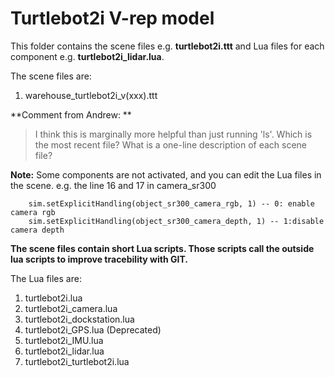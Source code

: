 # Turtlebot2i V-rep model

This folder contains the scene files e.g. **turtlebot2i.ttt** and Lua files for each component e.g. **turtlebot2i_lidar.lua**.

The scene files are:

1. warehouse_turtlebot2i_v(xxx).ttt

**Comment from Andrew: **

> I think this is marginally more helpful than just running 'ls'.
> Which is the most recent file?
> What is a one-line description of each scene file?


**Note:** Some components are not activated, and you can edit the Lua files in the scene. e.g.  the line 16 and 17 in camera_sr300 

```
    sim.setExplicitHandling(object_sr300_camera_rgb, 1) -- 0: enable camera rgb
    sim.setExplicitHandling(object_sr300_camera_depth, 1) -- 1:disable camera depth
```

**The scene files contain short Lua scripts. Those scripts call the outside lua scripts to improve tracebility with GIT.**

The Lua files are:

1. turtlebot2i.lua 
2. turtlebot2i_camera.lua
3. turtlebot2i_dockstation.lua
4. turtlebot2i_GPS.lua (Deprecated)
5. turtlebot2i_IMU.lua
6. turtlebot2i_lidar.lua
7. turtlebot2i_turtlebot2i.lua


